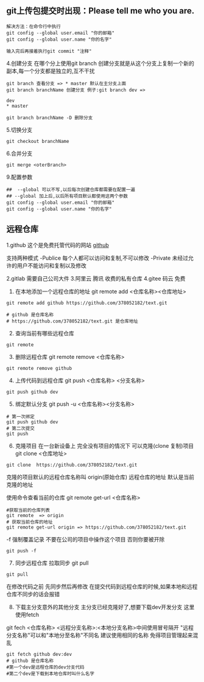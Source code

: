 ## git上传包提交时出现：Please tell me who you are.
```
解决方法：在命令行中执行
git config --global user.email "你的邮箱"
git config --global user.name "你的名字"

输入完后再接着执行git commit "注释"
```

4.创建分支
在哪个分上使用git branch 创建分支就是从这个分支上复制一个新的副本,每一个分支都是独立的,互不干扰
```
git branch 查看分支 => * master 默认在主分支上面
git branch branchName 创建分支 例子:git branch dev =>

dev
* master

git branch branchName -D 删除分支
```

5.切换分支
```
git checkout branchName 
```
6.合并分支
```shell
git merge <oterBranch>
```

9.配置参数
```shell
##  --global 可以不写,以后每次创建仓库都需要在配置一遍
## --global 加上后,以后所有项目默认都使用这两个参数
git config --global user.email "你的邮箱"
git config --global user.name "你的名字"
```
## 远程仓库
1.github 这个是免费托管代码的网站
[github](https://github.com/)

支持两种模式
-Publice 每个人都可以访问和复制,不可以修改
-Private 未经过允许的用户不能访问和复制以及修改

2.gitlab 需要自己公司大件
3.阿里云 腾讯 收费的私有仓库
4.gitee 码云 免费

1. 在本地添加一个远程仓库的地址
git remote add <仓库名称><仓库地址>
```shell
git remote add github https://github.com/378052182/text.git

# github 是仓库名称
# https://github.com/378052182/text.git 是仓库地址
```

2.  查询当前有哪些远程仓库
```shell
git remote
```

3. 删除远程仓库
git remote remove <仓库名称>
```shell
git remote remove github
```

4. 上传代码到远程仓库
git push <仓库名称> <分支名称>
```shell
git push github dev
```

5. 绑定默认分支
git push -u <仓库名称><分支名称>
```shell
# 第一次绑定
git push github dev
# 第二次提交
git push
```
6. 克隆项目
在一台新设备上 完全没有项目的情况下 可以克隆(clone 复制)项目
git clone <仓库地址>
```shell
git clone  https://github.com/378052182/text.git
```
克隆的项目默认的远程仓库名称叫 origin(原始仓库)
远程仓库的地址 默认是当前克隆的地址

使用命令查看当前的仓库
git remote get-url <仓库名称>

```shell
#获取当前的仓库列表
git remote  => origin
# 获取当前仓库的地址
git remote get-url origin => https://github.com/378052182/text.git
```

-f 强制覆盖记录
不要在公司的项目中操作这个项目 否则你要被开除
```shell
git push -f
```

7. 同步远程仓库
拉取同步
git pull
```shell
git pull
```

在修改代码之前 先同步然后再修改
在提交代码到远程仓库的时候,如果本地和远程仓库不同步的话会报错

8. 下载主分支意外的其他分支
主分支已经克隆好了,想要下载dev开发分支
这里使用fetch

git fech <仓库名称> <远程分支名称>:<本地分支名称>中间使用冒号隔开
"远程分支名称"可以和"本地分至名称"不同名 建议使用相同的名称 免得项目管理起来混乱

```
git fetch github dev:dev
# github 是仓库名称
#第一个dev是远程仓库的dev分支代码
#第二个dev是下载到本地仓库时叫什么名字
```









